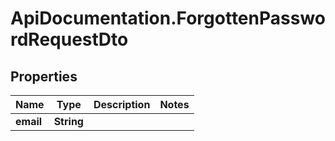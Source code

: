 # ApiDocumentation.ForgottenPasswordRequestDto

## Properties

Name | Type | Description | Notes
------------ | ------------- | ------------- | -------------
**email** | **String** |  | 


